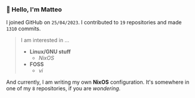 ### 👋 Hello, I'm Matteo

I joined GitHub on `25/04/2023`.
I contributed to `19` repositories and made `1310` commits.

> I am interested in ...
> 
> - **Linux/GNU stuff**
>     - *NixOS*
> - **FOSS**
>   - *vi*

And currently, I am writing my own **NixOS** configuration. It's somewhere in one of my `8` repositories, if you are *wondering*.
